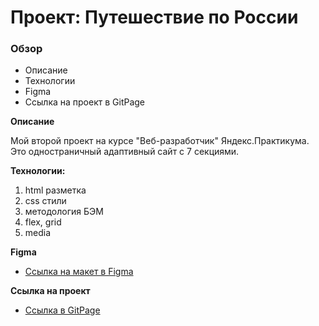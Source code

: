 # Проект: Путешествие по России

### Обзор
* Описание
* Технологии
* Figma
* Ссылка на проект в GitPage

**Описание**

Мой второй проект на курсе "Веб-разработчик" Яндекс.Практикума. Это одностраничный адаптивный сайт с 7 секциями.

**Технологии:**

1. html разметка
2. css стили
3. методология БЭМ
4. flex, grid
5. media

**Figma**

* [Ссылка на макет в Figma](https://www.figma.com/file/5S2WSbEFL6awjVWJ0NWL8Q/Sprint-3_-Russia-_-desktop-mobile?node-id=28503%3A0)

**Ссылка на проект**

* [Ссылка в GitPage](https://vidasha.github.io/russian-travel/)

